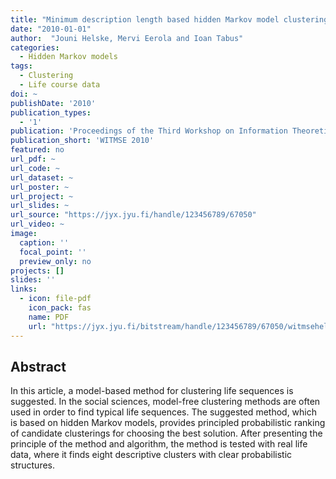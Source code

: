 ```yaml
---
title: "Minimum description length based hidden Markov model clustering for life sequence analysis"
date: "2010-01-01"
author:  "Jouni Helske, Mervi Eerola and Ioan Tabus"
categories:   
  - Hidden Markov models
tags:
  - Clustering
  - Life course data
doi: ~
publishDate: '2010'
publication_types:
  - '1'
publication: 'Proceedings of the Third Workshop on Information Theoretic Methods in Science and Engineering, August 16-18, 2010, Tampere, Finland'
publication_short: 'WITMSE 2010'
featured: no
url_pdf: ~
url_code: ~
url_dataset: ~
url_poster: ~
url_project: ~
url_slides: ~
url_source: "https://jyx.jyu.fi/handle/123456789/67050"
url_video: ~
image:
  caption: ''
  focal_point: ''
  preview_only: no
projects: []
slides: ''
links:
  - icon: file-pdf
    icon_pack: fas
    name: PDF
    url: "https://jyx.jyu.fi/bitstream/handle/123456789/67050/witmsehelskeeerolatabus.pdf"
---
```


## Abstract

In this article, a model-based method for clustering life sequences is suggested. In the social sciences, model-free clustering methods are often used in order to find typical life sequences. The suggested method, which is based on hidden Markov models, provides principled probabilistic ranking of candidate clusterings for choosing the best solution. After presenting the principle of the method and algorithm, the method is tested with real life data, where it finds eight descriptive clusters with clear probabilistic structures.
